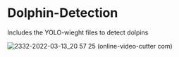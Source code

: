 # Dolphin-Detection
Includes the YOLO-wieght files to detect dolpins



![2332-2022-03-13_20 57 25 (online-video-cutter com)](https://user-images.githubusercontent.com/62008886/158073938-1a257fee-e4c4-47de-be41-4dd396c2f1cd.gif)
